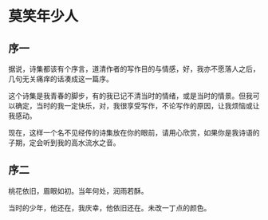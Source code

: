 # 莫笑年少人

## 序一

&#x20;据说，诗集都该有个序言，道清作者的写作目的与情感，好，我亦不愿落人之后，几句无关痛痒的话凑成这一篇序。

这个诗集是我青春的脚步，有的我已记不清当时的情绪，或是当时的情景。但我可以确定，当时的我一定快乐，对，我很享受写作，不论写作的原因，让我烦恼或让我感动。

&#x20;现在，这样一个名不见经传的诗集放在你的眼前，请用心欣赏，如果你是我诗语的子期，定会听到我的高水流水之音。

&#x20;

## 序二

桃花依旧，眉眼如初。当年何处，润雨若酥。

&#x20;当时的少年，他还在，我庆幸，他依旧还在。未改一丁点的颜色。

&#x20;

